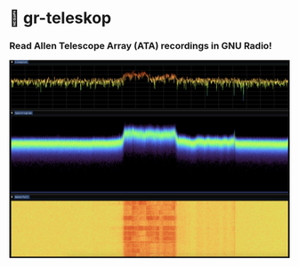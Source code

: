 # 📡 gr-teleskop

### Read Allen Telescope Array (ATA) recordings in GNU Radio!

<p align="center">
<img src="docs/example.png" />
</p>
